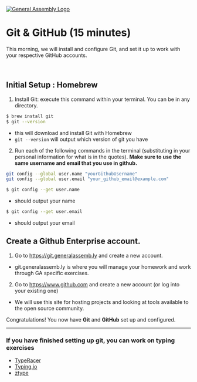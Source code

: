 [![General Assembly Logo](https://camo.githubusercontent.com/1a91b05b8f4d44b5bbfb83abac2b0996d8e26c92/687474703a2f2f692e696d6775722e636f6d2f6b6538555354712e706e67)](https://generalassemb.ly/education/web-development-immersive)

# Git & GitHub (15 minutes)

This morning, we will install and configure Git, and set it up to work with
your respective GitHub accounts.

<br />

## Initial Setup : Homebrew

1. Install Git: execute this command within your terminal.  You can be in any directory.

```bash
$ brew install git
$ git --version
```

- this will download and install Git with Homebrew
- `git --version` will output which version of git you have

2. Run each of the following commands in the terminal
(substituting in your personal information for what is in the quotes).  **Make sure to use the same username and email that you use in github.**

```bash
git config --global user.name "yourGithubUsername"
git config --global user.email "your_github_email@example.com"
```

```bash
$ git config --get user.name
```

- should output your name

```bash
$ git config --get user.email
```

- should output your email


## Create a Github Enterprise account.

1. Go to https://git.generalassemb.ly and create a new account.
  - git.generalassemb.ly is where you will manage your homework and work through GA specific exercises.
  
2. Go to https://www.github.com and create a new account (or log into your existing one)
  - We will use this site for hosting projects and looking at tools available to the open source community.
<!--
2. After creating an account, we need to set up an SSH key for your account.  SSH is a super-secure way to transmit data.  This is going to be tough and highly technical, but just make sure you follow the instructions **EXACTLY** the way that Github suggests.

> In software development, it's important to be able to follow a series of commands even if you don’t completely understand them.

3. We will spend the next 30 minutes working on following through this tutorial directly from Github. https://help.github.com/articles/connecting-to-github-with-ssh/

5. Complete the following tutorials
  - Checking for Existing SSH Keys
  - Generating a New SSH Key and Adding it to the SSH-Agent
  - Adding a New SSH Key to Your Github Account (make sure you do this on the GA specific version of GitHub. https://git.generalassemb.ly)

# How you will feel during this tutorial (it's okay!)
![](https://softcover.s3.amazonaws.com/636/learn_enough_git/images/figures/no_idea.jpg)

Again, make sure you follow the directions step by step, even if you don't know what all of the overly technical pieces are.  Once you get set up with SSH, you won't need to think about it again until you buy your next development machine.

-->
Congratulations! You now have **Git** and **GitHub** set up and configured.

---

### If you have finished setting up git, you can work on typing exercises

* [TypeRacer](http://play.typeracer.com/)
* [Typing.io](http://typing.io)
* [ztype](http://zty.pe/)
